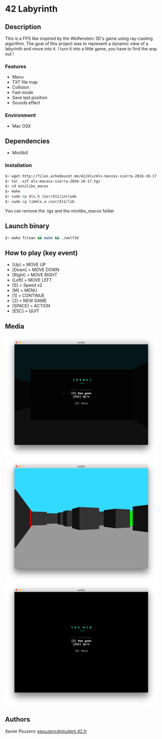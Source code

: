 # 42 Labyrinth

## Description

This is a FPS like inspired by the Wolfenstein 3D's game using ray-casting algorithm.
The goal of this project was to represent a dynamic view of a labyrinth and move into it.
I turn it into a little game, you have to find the way out !

### Features

* Menu
* TXT file map
* Collision
* Fast mode
* Save last position
* Sounds effect

### Environment

* Mac OSX

## Dependencies

* MinilibX

### Installation

``` bash
$> wget http://files.achedeuzot.me/42/mlx/mlx-macosx-sierra-2016-10-17.tgz
$> tar -xzf mlx-macosx-sierra-2016-10-17.tgz
$> cd minilibx_macos
$> make
$> sudo cp mlx.h /usr/X11/include
$> sudo cp libmlx.a /usr/X11/lib
```

You can remove the .tgz and the minilibx_macos folder

## Launch binary

``` bash
$> make fclean && make && ./wolf3d
```

## How to play (key event)

* [Up] = MOVE UP
* [Down] = MOVE DOWN
* [Right] = MOVE RIGHT
* [Left] = MOVE LEFT
* [S] = Speed x2
* [M] = MENU
* [1] = CONTINUE
* [2] = NEW GAME
* [SPACE] = ACTION
* [ESC] = QUIT

## Media

![screen1](.img/screen1.png)
![screen2](.img/screen2.png)
![screen3](.img/screen3.png)

## Authors

Xavier Pouzenc
xpouzenc@student.42.fr
